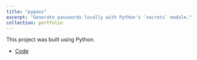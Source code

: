 ```yaml
---
title: "pypass"
excerpt: "Generate passwords locally with Python's `secrets` module."
collection: portfolio
---
```


This project was built using Python.

- [Code](https://github.com/davidherszenhaut/pypass)
